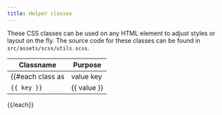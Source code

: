 ```yaml
---
title: Helper classes
---
```


These CSS classes can be used on any HTML element to adjust styles or layout on the fly. The source code for these classes can be found in `src/assets/scss/utils.scss`.

Classname   | Purpose
------------|------------
{{#each class as |value key|}}
`{{ key }}` | {{ value }}
{{/each}}
